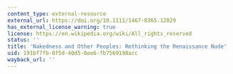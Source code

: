 ```yaml
---
content_type: external-resource
external_url: https://doi.org/10.1111/1467-8365.12029
has_external_license_warning: true
license: https://en.wikipedia.org/wiki/All_rights_reserved
status: ''
title: 'Nakedness and Other Peoples: Rethinking the Renaissance Nude'
uid: 191bf7fb-0f5d-40d5-8ee6-fb7569198acc
wayback_url: ''
---
```

